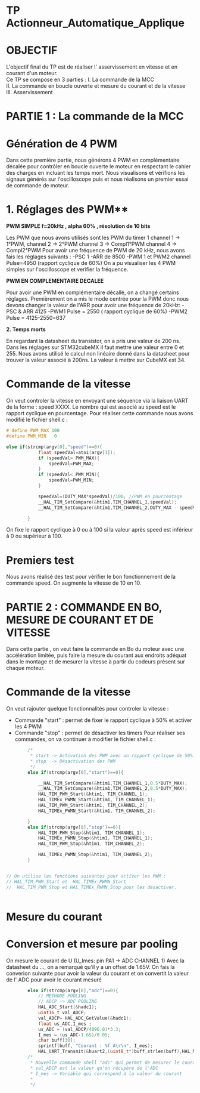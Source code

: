 # TP Actionneur_Automatique_Applique



# OBJECTIF 

L'objectif final du TP est de réaliser l' asservissement en vitesse et en courant d'un moteur.<br> Ce TP se compose en 3 parties : 
I. La commande de la MCC  
II. La commande en boucle ouverte et mesure du courant et de la vitesse <br>
III. Asservissement <br>

#  PARTIE 1 : La commande de la MCC 

# Génération de 4 PWM 

Dans cette première partie, nous générons 4 PWM en complémentaire décalée pour contrôler en boucle ouverte le moteur en respectant le cahier des charges en incluant les temps mort. Nous visualisons et vérifions les signaux générés sur l'oscilloscope puis et nous réalisons un premier essai de commande de moteur. 

# 1. Réglages des PWM**
**PWM SIMPLE f=20kHz , alpha 60% , résolution de 10 bits**

Les PWM que nous avons utilisés sont les PWM du timer 1 
channel 1 -> 1°PWM,
channel 2 -> 2°PWM
channel 3 -> Compl1°PWM
channel 4 -> Compl2°PWM
Pour avoir une fréquence de PWM de 20 kHz, nous avons fais les réglages suivants : 
-PSC 1
-ARR de 8500
-PWM 1 et PWM2 channel Pulse=4950 (rapport cyclique de 60%)
On a pu visualiser les 4 PWM simples sur l'oscilloscope et verifier la fréquence. 

**PWM EN COMPLEMENTAIRE DECALEE**

Pour avoir une PWM en complémentaire décallé, on a changé certains réglages. Premièrement on a mis le mode centrée pour la PWM donc nous devons changer la valeur de l'ARR pour avoir une fréquence de 20kHz: 
-PSC  & ARR 4125
-PWM1 Pulse = 2550 ( rapport cyclique de 60%)
-PWM2 Pulse = 4125-2550=637

**2. Temps morts**

En regardant la datasheet du transistor, on a pris une valeur de 200 ns. Dans les réglages sur STM32cubeMX il faut mettre une valeur 
entre 0 et 255. Nous avons utilisé le calcul non linéaire donné dans la datasheet pour trouver la valeur associé à 200ns. La valeur à 
mettre sur CubeMX est 34. 

# Commande de la vitesse 

On veut controler la vitesse en envoyant une séquence via la liaison UART de la forme : speed XXXX. Le nombre qui est associé au speed est le rapport cyclique en pourcentage. 
Pour réaliser cette commande nous avons modifié le fichier shell.c : 

```c
# define PWM_MAX 100
#define PWM_MIN   0

else if(strcmp(argv[0],"speed")==0){
			float speedVal=atoi(argv[1]);
			if (speedVal> PWM_MAX){
				speedVal=PWM_MAX;
			}
			if (speedVal< PWM_MIN){
				speedVal=PWM_MIN;
			}

			speedVal=(DUTY_MAX*speedVal)/100; //PWM en pourcentage
			__HAL_TIM_SetCompare(&htim1,TIM_CHANNEL_1,speedVal);
			__HAL_TIM_SetCompare(&htim1,TIM_CHANNEL_2,DUTY_MAX - speedVal);

		}

```
On fixe le rapport cyclique à 0 ou à 100 si la valeur après speed est inférieur à 0 ou supérieur à 100. 


# Premiers test 

Nous avons réalisé des test pour vérifier le bon fonctionnement de la commande speed. 
On augmente la vitesse de 10 en 10. 



# PARTIE 2 : COMMANDE EN BO, MESURE DE COURANT ET DE VITESSE 

Dans cette partie , on veut faire la commande en Bo du moteur avec une accélération limitée, puis faire la mesure du courant aux endroits adéquat dans le montage et de mesurer la vitesse à partir du codeurs présent sur chaque moteur. 

# Commande de la vitesse 
On veut rajouter quelque fonctionnalités pour controler la vitesse : 
- Commande "start" : permet de fixer le rapport cyclique à 50% et activer les 4 PWM 
- Commande  "stop" : permet de désactiver les timers 
Pour réaliser ses commandes, on va continuer à modifier le fichier shell.c :

```c
		/*
		 * start -> Activation des PWM avec un rapport cyclique de 50%
		 * stop  -> Désactivation des PWM
		 */
		else if(strcmp(argv[0],"start")==0){

			__HAL_TIM_SetCompare(&htim1,TIM_CHANNEL_1,0.5*DUTY_MAX);
			__HAL_TIM_SetCompare(&htim1,TIM_CHANNEL_2,0.5*DUTY_MAX);
			HAL_TIM_PWM_Start(&htim1, TIM_CHANNEL_1);
			HAL_TIMEx_PWMN_Start(&htim1, TIM_CHANNEL_1);
			HAL_TIM_PWM_Start(&htim1, TIM_CHANNEL_2);
			HAL_TIMEx_PWMN_Start(&htim1, TIM_CHANNEL_2);

		}
		else if(strcmp(argv[0],"stop")==0){
			HAL_TIM_PWM_Stop(&htim1, TIM_CHANNEL_1);
			HAL_TIMEx_PWMN_Stop(&htim1, TIM_CHANNEL_1);
			HAL_TIM_PWM_Stop(&htim1, TIM_CHANNEL_2);

			HAL_TIMEx_PWMN_Stop(&htim1, TIM_CHANNEL_2);
		}


// On utilise les fonctions suivantes pour activer les PWM :
// HAL_TIM_PWM_Start et  HAL_TIMEx_PWMN_Start 
//  HAL_TIM_PWM_Stop et HAL_TIMEx_PWMN_Stop pour les désactiver.
 
```

# Mesure du courant 

# Conversion et mesure par pooling

On mesure le courant de U (U_Imes: pin PA1 -> ADC CHANNEL 1)
Avec la datasheet du ..., on a remarqué qu'il y a un offset de 1.65V. 
On fais la converion suivante pour avoir la valeur du courant et on convertit la valeur de l' ADC pour avoir le courant mesuré 

```c
		else if(strcmp(argv[0],"adc")==0){
			// METHODE POOLING 
			// ADCP -> ADC POOLING 
			HAL_ADC_Start(&hadc1);
			uint16_t val_ADCP;
			val_ADCP= HAL_ADC_GetValue(&hadc1);
			float us_ADC,I_mes ;
			us_ADC = (val_ADCP/4096.0)*3.3;
			I_mes = (us_ADC-1.65)/0.05;
			char buff[30];
			sprintf(buff, "Courant : %f A\r\n", I_mes);
			HAL_UART_Transmit(&huart2,(uint8_t*)buff,strlen(buff),HAL_MAX_DELAY);
		/*
		 * Nouvelle commande shell "adc" qui permet de mesurer le courant en pooling 
		 * val_ADCP est la valeur qu'on récupère de l'ADC
		 * I_mes -> Variable qui correspond à la valeur du courant
		 * 
		 */
```

